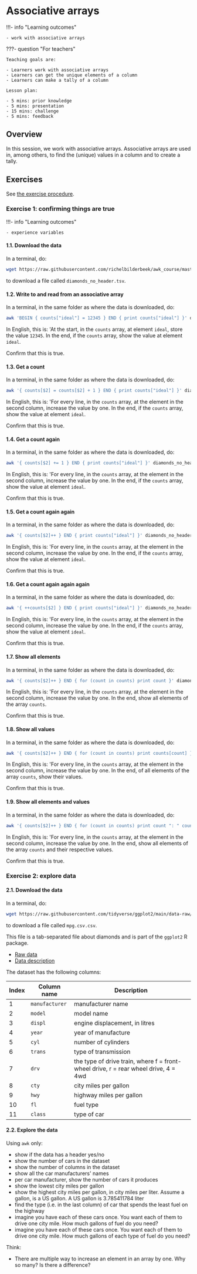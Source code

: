 # Associative arrays

!!!- info "Learning outcomes"

    - work with associative arrays

???- question "For teachers"

    Teaching goals are:

    - Learners work with associative arrays
    - Learners can get the unique elements of a column
    - Learners can make a tally of a column

    Lesson plan:

    - 5 mins: prior knowledge
    - 5 mins: presentation
    - 15 mins: challenge
    - 5 mins: feedback

## Overview

In this session, we work with associative arrays.
Associative arrays are used in, among others,
to find the (unique) values in a column and to create a tally.

## Exercises

See [the exercise procedure](../misc/exercise_procedure.md).

### Exercise 1: confirming things are true

!!!- info "Learning outcomes"

    - experience variables

#### 1.1. Download the data

In a terminal, do:

<!-- markdownlint-disable MD013 --><!-- Verbatim code one-liner cannot be split up over lines, hence will break 80 characters per line -->

```bash
wget https://raw.githubusercontent.com/richelbilderbeek/awk_course/master/data/diamonds_no_header.tsv
```

<!-- markdownlint-enable MD013 -->

to download a file called `diamonds_no_header.tsv`.

#### 1.2. Write to and read from an associative array

In a terminal, in the same folder as where the data is downloaded, do:

<!-- markdownlint-disable MD013 --><!-- Verbatim code one-liner cannot be split up over lines, hence will break 80 characters per line -->

```bash
awk 'BEGIN { counts["ideal"] = 12345 } END { print counts["ideal"] }' diamonds_no_header.tsv
```

<!-- markdownlint-enable MD013 -->

In English, this is: 'At the start, in the `counts` array, at element `ideal`,
store the value `12345`. In the end, if the `counts` array, show the
value at element `ideal`.

Confirm that this is true.

#### 1.3. Get a count

In a terminal, in the same folder as where the data is downloaded, do:

<!-- markdownlint-disable MD013 --><!-- Verbatim code one-liner cannot be split up over lines, hence will break 80 characters per line -->

```bash
awk '{ counts[$2] = counts[$2] + 1 } END { print counts["ideal"] }' diamonds_no_header.tsv
```

<!-- markdownlint-enable MD013 -->

In English, this is: 'For every line, in the `counts` array,
at the element in the second column, increase the value by one.
In the end, if the `counts` array, show the
value at element `ideal`.

Confirm that this is true.

#### 1.4. Get a count again

In a terminal, in the same folder as where the data is downloaded, do:

```bash
awk '{ counts[$2] += 1 } END { print counts["ideal"] }' diamonds_no_header.tsv
```

In English, this is: 'For every line, in the `counts` array,
at the element in the second column, increase the value by one.
In the end, if the `counts` array, show the
value at element `ideal`.

Confirm that this is true.

#### 1.5. Get a count again again

In a terminal, in the same folder as where the data is downloaded, do:

```bash
awk '{ counts[$2]++ } END { print counts["ideal"] }' diamonds_no_header.tsv
```

In English, this is: 'For every line, in the `counts` array,
at the element in the second column, increase the value by one.
In the end, if the `counts` array, show the
value at element `ideal`.

Confirm that this is true.

#### 1.6. Get a count again again again

In a terminal, in the same folder as where the data is downloaded, do:

```bash
awk '{ ++counts[$2] } END { print counts["ideal"] }' diamonds_no_header.tsv
```

In English, this is: 'For every line, in the `counts` array,
at the element in the second column, increase the value by one.
In the end, if the `counts` array, show the
value at element `ideal`.

Confirm that this is true.

#### 1.7. Show all elements

In a terminal, in the same folder as where the data is downloaded, do:

<!-- markdownlint-disable MD013 --><!-- Verbatim code one-liner cannot be split up over lines, hence will break 80 characters per line -->

```bash
awk '{ counts[$2]++ } END { for (count in counts) print count }' diamonds_no_header.tsv
```

<!-- markdownlint-enable MD013 -->

In English, this is: 'For every line, in the `counts` array,
at the element in the second column, increase the value by one.
In the end, show all elements of the array `counts`.

Confirm that this is true.

#### 1.8. Show all values

In a terminal, in the same folder as where the data is downloaded, do:

<!-- markdownlint-disable MD013 --><!-- Verbatim code one-liner cannot be split up over lines, hence will break 80 characters per line -->

```bash
awk '{ counts[$2]++ } END { for (count in counts) print counts[count] }' diamonds_no_header.tsv
```

<!-- markdownlint-enable MD013 -->

In English, this is: 'For every line, in the `counts` array,
at the element in the second column, increase the value by one.
In the end, of all elements of the array `counts`, show their values.

Confirm that this is true.

#### 1.9. Show all elements and values

In a terminal, in the same folder as where the data is downloaded, do:

<!-- markdownlint-disable MD013 --><!-- Verbatim code one-liner cannot be split up over lines, hence will break 80 characters per line -->

```bash
awk '{ counts[$2]++ } END { for (count in counts) print count ": " counts[count] }' diamonds_no_header.tsv
```

<!-- markdownlint-enable MD013 -->

In English, this is: 'For every line, in the `counts` array,
at the element in the second column, increase the value by one.
In the end, show all elements of the array `counts` and their respective values.

Confirm that this is true.

### Exercise 2: explore data

#### 2.1. Download the data

In a terminal, do:

```bash
wget https://raw.githubusercontent.com/tidyverse/ggplot2/main/data-raw/mpg.csv
```

to download a file called `mpg.csv.csv`.

This file is a tab-separated file about diamonds and
is part of the `ggplot2` R package.

- [Raw data](https://raw.githubusercontent.com/tidyverse/ggplot2/main/data-raw/mpg.csv)
- [Data description](https://ggplot2.tidyverse.org/reference/diamonds.html)

The dataset has the following columns:

<!-- markdownlint-disable MD013 --><!-- Tables cannot be split up over lines, hence will break 80 characters per line -->

Index|Column name   |Description
-----|--------------|-----------------
 1   |`manufacturer`|manufacturer name
 2   |`model`       |model name
 3   |`displ`       |engine displacement, in litres
 4   |`year`        |year of manufacture
 5   |`cyl`         |number of cylinders
 6   |`trans`       |type of transmission
 7   |`drv`         |the type of drive train, where f = front-wheel drive, r = rear wheel drive, 4 = 4wd
 8   |`cty`         |city miles per gallon
 9   |`hwy`         |highway miles per gallon
10   |`fl`          |fuel type
11   |`class`       |type of car

<!-- markdownlint-enable MD013 -->

#### 2.2. Explore the data

Using `awk` only:

- show if the data has a header yes/no
- show the number of cars in the dataset
- show the number of columns in the dataset
- show all the car manufacturers' names
- per car manufacturer, show the number of cars it produces
- show the lowest city miles per gallon
- show the highest city miles per gallon, in city miles per liter.
  Assume a gallon, is a US gallon. A US gallon is 3.785411784 liter
- find the type (i.e. in the last column) of car
  that spends the least fuel on the highway
- imagine you have each of these cars once. You want each of them to
  drive one city mile. How much gallons of fuel do you need?
- imagine you have each of these cars once. You want each of them to
  drive one city mile. How much gallons of each type of fuel do you need?

Think:

- There are multiple way to increase an element in an array by one.
  Why so many? Is there a difference?
